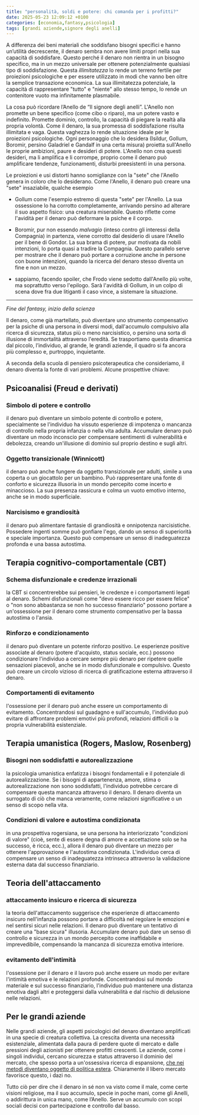 ```yaml
--- 
title: "personalità, soldi e potere: chi comanda per i profitti?" 
date: 2025-05-23 12:09:12 +0100 
categories: [economia,fantasy,psicologia] 
tags: [grandi aziende,signore degli anelli] 
--- 
```


A differenza dei beni materiali che soddisfano bisogni specifici e hanno un’utilità decrescente, il denaro sembra non avere limiti propri nella sua capacità di soddisfare. Questo perché il denaro non rientra in un bisogno specifico, ma in un mezzo universale per ottenere potenzialmente qualsiasi tipo di soddisfazione. Questa *illimitatezza* lo rende un terreno fertile per proiezioni psicologiche e per essere utilizzato in modi che vanno ben oltre la semplice transazione economica. La sua illimitatezza potenziale, la capacità di rappresentare "tutto" e "niente" allo stesso tempo, lo rende un contenitore vuoto ma infinitamente plasmabile.

La cosa può ricordare l’Anello de “Il signore degli anelli”.
L'Anello non promette un bene specifico (come cibo o riparo), ma un potere vasto e indefinito. Promette dominio, controllo, la capacità di piegare la realtà alla propria volontà. Come il denaro, la sua promessa di soddisfazione risulta illimitata e vaga. Questa vaghezza lo rende situazione ideale  per le proiezioni psicologiche. Ogni personaggio che lo desidera (Isildur, Gollum, Boromir, persino Galadriel e Gandalf in una certa misura) proietta sull'Anello le proprie ambizioni, paure e desideri di potere. L'Anello non crea questi desideri, ma li amplifica e li corrompe, proprio come il denaro può amplificare tendenze, funzionamenti, disturbi preesistenti in una persona.

Le proiezioni e usi distorti hanno somiglianze  con la "sete" che l'Anello genera in coloro che lo desiderano. Come l'Anello, il denaro può creare una "sete" insaziabile, qualche esempio 

* Gollum come l'esempio estremo di questa "sete" per l'Anello. La sua ossessione lo ha corrotto completamente, arrivando persino ad alterare il suo aspetto fisico: una creatura miserabile. Questo riflette come l'avidità per il denaro può deformare la psiche e il corpo. 

* Boromir, pur non essendo *malvagio* (inteso contro gli interessi della Compagnia) in partenza, viene corrotto dal desiderio di usare l'Anello per il bene di Gondor. La sua brama di potere, pur motivata da nobili intenzioni, lo porta quasi a tradire la Compagnia. Questo parallelo serve per mostrare che il denaro può portare a corruzione anche in persone con buone intenzioni, quando la ricerca del denaro stesso diventa un fine e non un mezzo.

* sappiamo, facendo spoiler, che Frodo viene sedotto dall'Anello più volte, ma soprattutto verso l'epilogo. Sarà l'avidità di Gollum, in un colpo di scena dove fra due litiganti il caso vince, a sistemare la situazione. 

---

*Fine del fantasy, inizio della scienza*

Il denaro, come già martellato, può diventare uno strumento compensativo per la psiche di una persona in diversi modi, dall'accumulo compulsivo alla ricerca di sicurezza, status più o meno narcisistico, o persino una sorta di illusione di immortalità attraverso l'eredità. Se trasportiamo questa dinamica dal piccolo, l’individuo, al grande, le grandi aziende, il quadro si fa ancora più complesso e, purtroppo, inquietante.

A seconda della scuola di pensiero psicoterapeutica che consideriamo, il denaro diventa la fonte di vari problemi. Alcune prospettive chiave:

## Psicoanalisi (Freud e derivati)

### Simbolo di potere e controllo

il denaro può diventare un simbolo potente di controllo e potere, specialmente se l'individuo ha vissuto esperienze di impotenza o mancanza di controllo nella propria infanzia o nella vita adulta. Accumulare denaro può diventare un modo inconscio per compensare sentimenti di vulnerabilità e debolezza, creando un'illusione di dominio sul proprio destino e sugli altri.

### Oggetto transizionale (Winnicott)

il denaro può anche fungere da oggetto transizionale per adulti, simile a una coperta o un giocattolo per un bambino. Può rappresentare una fonte di conforto e sicurezza illusoria in un mondo percepito come incerto e minaccioso. La sua presenza rassicura e colma un vuoto emotivo interno, anche se in modo superficiale.

### Narcisismo e grandiosità

il denaro può alimentare fantasie di grandiosità e onnipotenza narcisistiche. Possedere ingenti somme può gonfiare l'ego, dando un senso di superiorità e speciale importanza. Questo può compensare un senso di inadeguatezza profonda e una bassa autostima.

## Terapia cognitivo-comportamentale (CBT)

### Schema disfunzionale e credenze irrazionali

la CBT si concentrerebbe sui pensieri, le credenze e i comportamenti legati al denaro. Schemi disfunzionali come "devo essere ricco per essere felice" o "non sono abbastanza se non ho successo finanziario" possono portare a un'ossessione per il denaro come strumento compensativo per la bassa autostima o l'ansia.

### Rinforzo e condizionamento 

il denaro può diventare un potente rinforzo positivo. Le esperienze positive associate al denaro (potere d'acquisto, status sociale, ecc.) possono condizionare l'individuo a cercare sempre più denaro per ripetere quelle sensazioni piacevoli, anche se in modo disfunzionale e compulsivo. Questo può creare un circolo vizioso di ricerca di gratificazione esterna attraverso il denaro.

### Comportamenti di evitamento

l'ossessione per il denaro può anche essere un comportamento di evitamento. Concentrandosi sul guadagno e sull'accumulo, l'individuo può evitare di affrontare problemi emotivi più profondi, relazioni difficili o la propria vulnerabilità esistenziale.

## Terapia umanistica (Rogers, Maslow, Rosenberg)

### Bisogni non soddisfatti e autorealizzazione 

la psicologia umanistica enfatizza i bisogni fondamentali e il potenziale di autorealizzazione. Se i bisogni di appartenenza, amore, stima o autorealizzazione non sono soddisfatti, l'individuo potrebbe cercare di compensare questa mancanza attraverso il denaro. Il denaro diventa un surrogato di ciò che manca veramente, come relazioni significative o un senso di scopo nella vita.

### Condizioni di valore e autostima condizionata 

in una prospettiva rogersiana, se una persona ha interiorizzato "condizioni di valore" (cioè, sente di essere degna di amore e accettazione solo se ha successo, è ricca, ecc.), allora il denaro può diventare un mezzo per ottenere l'approvazione e l'autostima condizionata. L'individuo cerca di compensare un senso di inadeguatezza intrinseca attraverso la validazione esterna data dal successo finanziario.

## Teoria dell'attaccamento

### attaccamento insicuro e ricerca di sicurezza

la teoria dell'attaccamento suggerisce che esperienze di attaccamento insicuro nell'infanzia possono portare a difficoltà nel regolare le emozioni e nel sentirsi sicuri nelle relazioni. Il denaro può diventare un tentativo di creare una "base sicura" illusoria. Accumulare denaro può dare un senso di controllo e sicurezza in un mondo percepito come inaffidabile e imprevedibile, compensando la mancanza di sicurezza emotiva interiore.

### evitamento dell'intimità

l'ossessione per il denaro e il lavoro può anche essere un modo per evitare l'intimità emotiva e le relazioni profonde. Concentrandosi sul mondo materiale e sul successo finanziario, l'individuo può mantenere una distanza emotiva dagli altri e proteggersi dalla vulnerabilità e dal rischio di delusione nelle relazioni.

## Per le grandi aziende
Nelle grandi aziende, gli aspetti psicologici del denaro diventano amplificati in una specie di creatura collettiva. La crescita diventa una necessità esistenziale, alimentata dalla paura di perdere quote di mercato e dalle pressioni degli azionisti per ottenere profitti crescenti. Le aziende, come i singoli individui, cercano sicurezza e status attraverso il dominio del mercato, che spesso porta a un'ossessiva ricerca di espansione, [che nei metodi diventano oggetto di politica estera](https://f041.github.io/posts/tragedie-del-profitto/). Chiaramente il libero mercato favorisce questo, i dazi no. 


Tutto ciò per dire che il denaro in sé non va visto come il male, come certe visioni religiose, ma il suo accumulo, specie in poche mani, come gli Anelli, o addirittura in unica mano, come l’Anello. Serve un accumulo con scopi sociali decisi con partecipazione e controllo dal basso. 


